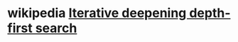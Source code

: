 # wikipedia [Iterative deepening depth-first search](https://en.wikipedia.org/wiki/Iterative_deepening_depth-first_search)